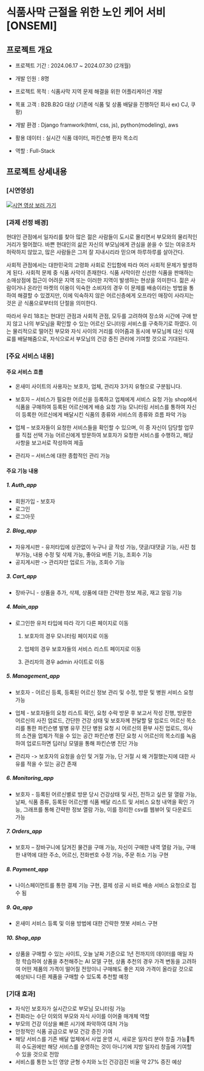 # 식품사막 근절을 위한 노인 케어 서비 [ONSEMI]

## 프로젝트 개요

* 프로젝트 기간 : 2024.06.17 ~ 2024.07.30 (2개월)

* 개발 인원 : 8명

* 프로젝트 목적 : 식품사막 지역 문제 해결을 위한 어플리케이션 개발

* 목표 고객 : B2B.B2G 대상 (기존에 식품 및 상품 배달을 진행하던 회사 ex) CJ, 쿠팡)

* 개발 환경 : Django framwork(html, css, js), python(modeling), aws

* 활용 데이터 : 실시간 식품 데이터, 파킨슨병 환자 목소리

* 역할 : Full-Stack

## 프로젝트 상세내용

### [시연영상]
[![시연 영상 보러 가기](https://img.shields.io/badge/YouTube-시연%20영상%20보러%20가기-red?style=for-the-badge&logo=youtube)](https://www.youtube.com/watch?v=BIZnV5NwnrQ)


### [과제 선정 배경]
현대인 관점에서 일자리를 찾아 많은 젊은 사람들이 도시로 몰리면서 부모와의 물리적인 거리가 멀어졌다. 바쁜 현대인의 삶은 자신의 부모님에게 관심을 쏟을 수 있는 여유조차 허락하지 않았고, 많은 사람들은 그저 잘 지내시리라 믿으며 하루하루를 살아간다. 

사회적 관점에서는 대한민국의 고령화 사회로 진입함에 따라 여러 사회적 문제가 발생하게 된다. 사회적 문제 중 식품 사막이 존재한다. 식품 사막이란 신선한 식품을 판매하는 소매상점에 접근이 어려운 지역 또는 이러한 지역이 발생하는 현상을 의미한다. 젊은 사람이거나 온라인 마켓의 이용이 익숙한 소비자의 경우 이 문제를 배송이라는 방법을 통하여 해결할 수 있겠지만, 이에 익숙하지 않은 어르신층에게 오프라인 매장이 사라지는 것은 곧 식품으로부터의 단절을 의미한다.

따라서 우리 18조는 현대인 관점과 사회적 관점, 모두를 고려하여 장소와 시간에 구애 받지 않고 나의 부모님을 확인할 수 있는 어르신 모니터링 서비스를 구축하기로 하였다. 이는 물리적으로 떨어진 부모와 자식 사이의 거리를 이어줌과 동시에 부모님께 대신 식재료를 배달해줌으로, 자식으로서 부모님의 건강 증진 관리에 기여할 것으로 기대된다.

### [주요 서비스 내용]

#### 주요 서비스 흐름
* 온새미 사이트의 사용자는 보호자, 업체, 관리자 3가지 유형으로 구분됩니다.

* 보호자 – 서비스가 필요한 어르신을 등록하고 업체에게 서비스 요청 가능
            shop에서 식품을 구매하여 등록된 어르신에게 배송 요청 가능
            모니터링 서비스를 통하여 자신이 등록한 어르신에게 배달시킨 식품의 종류와 서비스의 종류와 흐름 파악 가능

* 업체 – 보호자들이 요청한 서비스들을 확인할 수 있으며, 이 중 자신이 담당할 업무를 직접 선택 가능
         어르신에게 방문하여 보호자가 요청한 서비스를 수행하고, 해당 사항을 보고서로 작성하여 제출

* 관리자 – 서비스에 대한 종합적인 관리 가능


#### 주요 기능 내용

##### 1. Auth_app
* 회원가입 - 보호자
* 로그인
* 로그아웃
 
##### 2. Blog_app
* 자유게시판 - 유저타입에 상관없이 누구나 글 작성 가능, 댓글/대댓글 기능, 사진 첨부가능, 내용 수정 및 삭제 가능, 좋아요 버튼 기능, 조회수 기능
* 공지게시판 -> 관리자만 업로드 가능, 조회수 기능

##### 3. Cart_app
* 장바구니 - 상품을 추가, 삭제, 상품에 대한 간략한 정보 제공, 재고 알림 기능
 
##### 4. Main_app
* 로그인한 유저 타입에 따라 각기 다른 페이지로 이동 
    1) 보호자의 경우 모니터링 페이지로 이동

    2) 업체의 경우 보호자들의 서비스 리스트 페이지로 이동

    3) 관리자의 경우 admin 사이트로 이동


##### 5. Management_app
* 보호자 - 어르신 등록, 등록된 어르신 정보 관리 및 수정, 방문 및 병원 서비스 요청 가능

* 업체 - 보호자들의 요청 리스트 확인, 요청 수락
        방문 후 보고서 작성 진행, 방문한 어르신의 사진 업로드, 간단한 건강 상태 및 보호자께 전달할 말 업로드
        어르신 목소리를 통한 파킨슨병 발병 유무 진단
        병원 요청 시 어르신의 환부 사진 업로드, 의사의 소견을 업체가 적을 수 있는 공간
        파킨슨병 진단 요청 시 어르신의 목소리를 녹음하여 업로드하면 딥러닝 모델을 통해 파킨슨병 진단 가능

* 관리자 -> 보호자의 요청을 승인 및 거절 가능, 단 거절 시 왜 거절했는지에 대한 사유를 적을 수 있는 공간 존재


##### 6. Monitoring_app
* 보호자 - 등록된 어르신별로 방문 당시 건강상태 및 사진, 전하고 싶은 말 열람 가능, 날짜, 식품 종류, 등록된 어르신별 식품 배달 리스트 및 서비스 요청 내역을 확인 가능, 그래프를 통해 간략한 정보 열람 가능, 이를 정리한 csv를 웹뷰어 및 다운로드 가능

##### 7. Orders_app
* 보호자 – 장바구니에 담겨진 물건을 구매 가능, 자신이 구매한 내역 열람 가능, 구매한 내역에 대한 주소, 어르신, 전화번호 수정 가능, 주문 취소 기능 구현
 
##### 8. Payment_app
* 나이스페이먼트를 통한 결제 기능 구현, 결제 성공 시 바로 배송 서비스 요청으로 접수 됨
 
##### 9. Qa_app
* 온새미 서비스 등록 및 이용 방법에 대한 간략한 챗봇 서비스 구현
 
##### 10. Shop_app
* 상품을 구매할 수 있는 사이트, 오늘 날짜 기준으로 1년 전까지의 데이터를 매일 자정 학습하여 상품을 추천해주는 AI 모델 구현, 상품 추천의 경우 가격 변동을 고려하여 어떤 제품의 가격이 떨어질 전망이니 구매해도 좋은 지와 가격이 올라갈 것으로 예상되니 다른 제품을 구매할 수 있도록 추천할 예정



### [기대 효과]
* 자식인 보호자가 실시간으로 부모님 모니터링 가능
* 전화라는 수단 이외의 부모와 자식 사이를 이어줄 매개체 역할
* 부모의 건강 이상을 빠른 시기에 파악하여 대처 가능
* 안정적인 식품 공급으로 부모 건강 증진 기여
* 해당 서비스를 기존 배달 업체에서 사업 운영 시, 새로운 일자리 분야 창출 가능특히 수도권에만 해당 서비스를 운영하는 것이 아니기에 지방 일자리 창출에 기여할 수 있을 것으로 전망
* 서비스를 통한 노인 영양 균형 수치와 노인 건강검진 비율 약 27% 증진 예상



